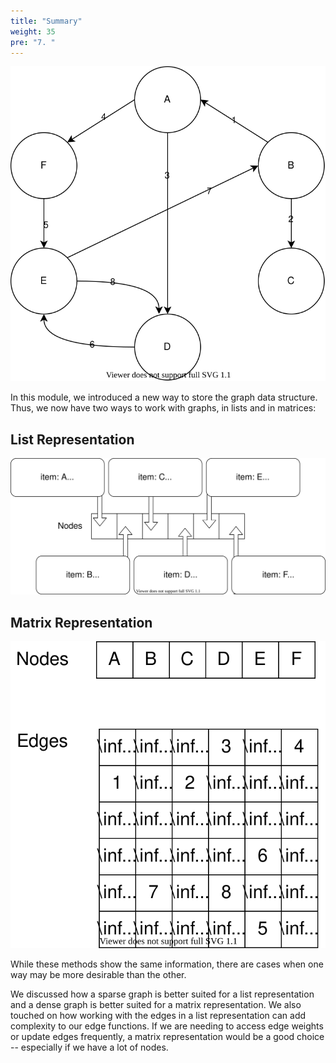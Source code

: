 ```yaml
---
title: "Summary"
weight: 35
pre: "7. "
---
```

![Example 1](../../images/6/graphA.svg)

In this module, we introduced a new way to store the graph data structure. Thus, we now have two ways to work with graphs, in lists and in matrices: 

List Representation
---
![List Representation for Example 1](../../images/7/graphA_list_rep.svg)



Matrix Representation
---
![Matrix Representation for Example 1](../../images/6/matrixA.svg)


While these methods show the same information, there are cases when one way may be more desirable than the other. 

We discussed how a sparse graph is better suited for a list representation and a dense graph is better suited for a matrix representation. We also touched on how working with the edges in a list representation can add complexity to our edge functions. If we are needing to access edge weights or update edges frequently, a matrix representation would be a good choice -- especially if we have a lot of nodes. 
